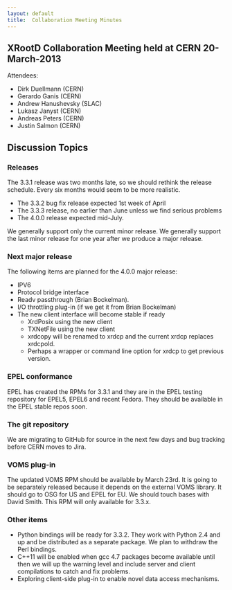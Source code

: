 ```yaml
---
layout: default
title:  Collaboration Meeting Minutes
---
```


XRootD Collaboration Meeting held at CERN 20-March-2013
-------------------------------------------------------

Attendees:
 * Dirk Duellmann (CERN)
 * Gerardo Ganis (CERN)
 * Andrew Hanushevsky (SLAC)
 * Lukasz Janyst (CERN)
 * Andreas Peters (CERN)
 * Justin Salmon (CERN)

Discussion Topics
-----------------

### Releases ###

The 3.3.1 release was two months late, so we should rethink the release
schedule. Every six months would seem to be more realistic.

 * The 3.3.2 bug fix release expected 1st week of April
 * The 3.3.3 release, no earlier than June unless we find serious problems
 * The 4.0.0 release expected mid-July.

We generally support only the current minor release. We generally support
the last minor release for one year after we produce a major release.

### Next major release ###

The following items are planned for the 4.0.0 major release:

 * IPV6
 * Protocol bridge interface
 * Readv passthrough (Brian Bockelman).
 * I/O throttling plug-in (if we get it from Brian Bockelman)
 * The new client interface will become stable if ready
   - XrdPosix using the new client
   - TXNetFile using the new client
   - xrdcopy will be renamed to xrdcp and the current xrdcp replaces  xrdcpold. 
   - Perhaps a wrapper or command line option for xrdcp to get previous version.

### EPEL conformance ###

EPEL has created the RPMs for 3.3.1 and they are in the EPEL testing
repository for EPEL5, EPEL6 and recent Fedora. They should be available
in the EPEL stable repos soon.

### The git repository ###

We are migrating to GitHub for source in the next few days and bug
tracking before CERN moves to Jira.

### VOMS plug-in ###

The updated VOMS RPM should be available by March 23rd. It is going to
be separately released because it depends on the external VOMS library.
It should go to OSG for US and EPEL for EU. We should touch bases with
David Smith. This RPM will only available for 3.3.x.

### Other items ###

 * Python bindings will be ready for 3.3.2. They  work with Python 2.4 and up
   and be distributed as a separate package. We plan to withdraw the Perl
   bindings.
 * C++11 will be enabled when gcc 4.7 packages become available until then we
   will up the warning level and include server and client compilations to
   catch and fix problems.
 * Exploring client-side plug-in to enable novel data access mechanisms.

